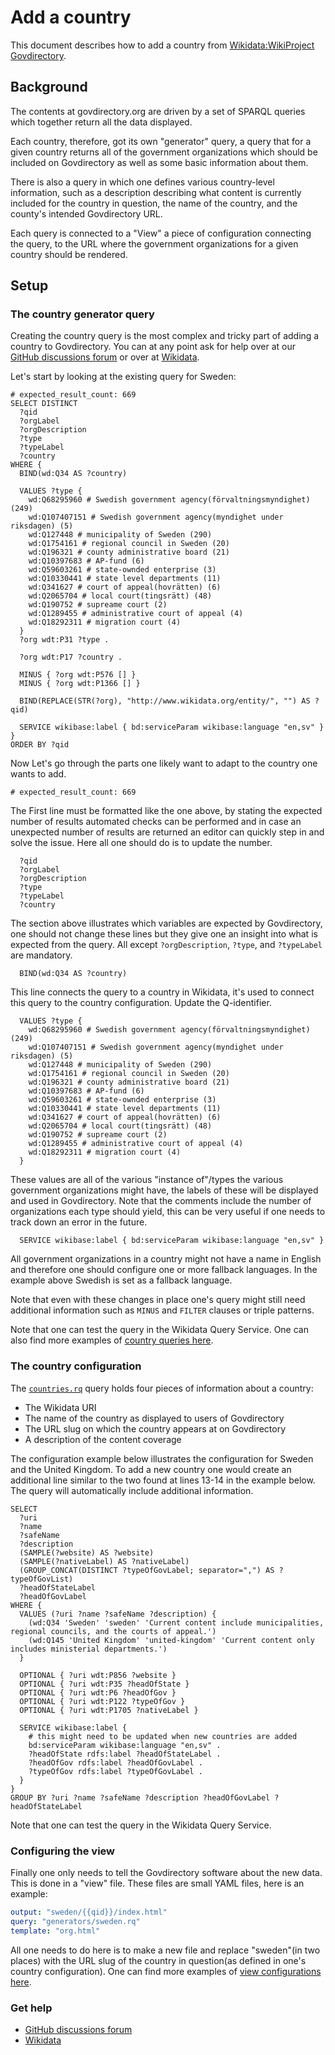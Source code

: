 # Add a country

This document describes how to add a country from [Wikidata:WikiProject Govdirectory](https://www.wikidata.org/wiki/Wikidata:WikiProject_Govdirectory).

## Background

The contents at govdirectory.org are driven by a set of SPARQL queries which together return all the data displayed.

Each country, therefore, got its own "generator" query, a query that for a given country returns all of the government organizations which should be included on Govdirectory as well as some basic information about them.

There is also a query in which one defines various country-level information, such as a description describing what content is currently included for the country in question, the name of the country, and the county's intended Govdirectory URL.

Each query is connected to a "View" a piece of configuration connecting the query, to the URL where the government organizations for a given country should be rendered.

## Setup

### The country generator query

Creating the country query is the most complex and tricky part of adding a country to Govdirectory. You can at any point ask for help over at our [GitHub discussions forum](https://github.com/govdirectory/website/discussions) or over at [Wikidata](https://www.wikidata.org/wiki/Wikidata_talk:WikiProject_Govdirectory).

Let's start by looking at the existing query for Sweden:

```sparql
# expected_result_count: 669
SELECT DISTINCT
  ?qid
  ?orgLabel
  ?orgDescription
  ?type
  ?typeLabel
  ?country
WHERE {
  BIND(wd:Q34 AS ?country)

  VALUES ?type {
    wd:Q68295960 # Swedish government agency(förvaltningsmyndighet) (249)
    wd:Q107407151 # Swedish government agency(myndighet under riksdagen) (5)
    wd:Q127448 # municipality of Sweden (290)
    wd:Q1754161 # regional council in Sweden (20)
    wd:Q196321 # county administrative board (21)
    wd:Q10397683 # AP-fund (6)
    wd:Q59603261 # state-ownded enterprise (3)
    wd:Q10330441 # state level departments (11)
    wd:Q341627 # court of appeal(hovrätten) (6)
    wd:Q2065704 # local court(tingsrätt) (48)
    wd:Q190752 # supreame court (2)
    wd:Q1289455 # administrative court of appeal (4)
    wd:Q18292311 # migration court (4)
  }
  ?org wdt:P31 ?type .

  ?org wdt:P17 ?country .

  MINUS { ?org wdt:P576 [] }
  MINUS { ?org wdt:P1366 [] }

  BIND(REPLACE(STR(?org), "http://www.wikidata.org/entity/", "") AS ?qid)

  SERVICE wikibase:label { bd:serviceParam wikibase:language "en,sv" }
}
ORDER BY ?qid
```

Now Let's go through the parts one likely want to adapt to the country one wants to add.

```sparql
# expected_result_count: 669
```

The First line must be formatted like the one above, by stating the expected number of results automated checks can be performed and in case an unexpected number of results are returned an editor can quickly step in and solve the issue. Here all one should do is to update the number.

```sparql
  ?qid
  ?orgLabel
  ?orgDescription
  ?type
  ?typeLabel
  ?country
```

The section above illustrates which variables are expected by Govdirectory, one should not change these lines but they give one an insight into what is expected from the query. All except `?orgDescription`, `?type`, and `?typeLabel` are mandatory.

```sparql
  BIND(wd:Q34 AS ?country)
```

This line connects the query to a country in Wikidata, it's used to connect this query to the country configuration. Update the Q-identifier.

```sparql
  VALUES ?type {
    wd:Q68295960 # Swedish government agency(förvaltningsmyndighet) (249)
    wd:Q107407151 # Swedish government agency(myndighet under riksdagen) (5)
    wd:Q127448 # municipality of Sweden (290)
    wd:Q1754161 # regional council in Sweden (20)
    wd:Q196321 # county administrative board (21)
    wd:Q10397683 # AP-fund (6)
    wd:Q59603261 # state-ownded enterprise (3)
    wd:Q10330441 # state level departments (11)
    wd:Q341627 # court of appeal(hovrätten) (6)
    wd:Q2065704 # local court(tingsrätt) (48)
    wd:Q190752 # supreame court (2)
    wd:Q1289455 # administrative court of appeal (4)
    wd:Q18292311 # migration court (4)
  }
```

These values are all of the various "instance of"/types the various government organizations might have, the labels of these will be displayed and used in Govdirectory. Note that the comments include the number of organizations each type should yield, this can be very useful if one needs to track down an error in the future.


```sparql
  SERVICE wikibase:label { bd:serviceParam wikibase:language "en,sv" }
```

All government organizations in a country might not have a name in English and therefore one should configure one or more fallback languages. In the example above Swedish is set as a fallback language.

Note that even with these changes in place one's query might still need additional information such as `MINUS` and `FILTER` clauses or triple patterns.

Note that one can test the query in the Wikidata Query Service. One can also find more examples of [country queries here](https://github.com/govdirectory/website/tree/main/queries).

### The country configuration

The [`countries.rq`](https://github.com/govdirectory/website/blob/main/queries/countries.rq) query holds four pieces of information about a country:

 - The Wikidata URI
 - The name of the country as displayed to users of Govdirectory
 - The URL slug on which the country appears at on Govdirectory
 - A description of the content coverage

The configuration example below illustrates the configuration for Sweden and the United Kingdom. To add a new country one would create an additional line similar to the two found at lines 13-14 in the example below. The query will automatically include additional information.

```sparql
SELECT
  ?uri
  ?name
  ?safeName
  ?description
  (SAMPLE(?website) AS ?website)
  (SAMPLE(?nativeLabel) AS ?nativeLabel)
  (GROUP_CONCAT(DISTINCT ?typeOfGovLabel; separator=",") AS ?typeOfGovList)
  ?headOfStateLabel
  ?headOfGovLabel
WHERE {
  VALUES (?uri ?name ?safeName ?description) {
    (wd:Q34 'Sweden' 'sweden' 'Current content include municipalities, regional councils, and the courts of appeal.')
    (wd:Q145 'United Kingdom' 'united-kingdom' 'Current content only includes ministerial departments.')
  }
  
  OPTIONAL { ?uri wdt:P856 ?website }
  OPTIONAL { ?uri wdt:P35 ?headOfState }
  OPTIONAL { ?uri wdt:P6 ?headOfGov }
  OPTIONAL { ?uri wdt:P122 ?typeOfGov }
  OPTIONAL { ?uri wdt:P1705 ?nativeLabel }
  
  SERVICE wikibase:label {
    # this might need to be updated when new countries are added
    bd:serviceParam wikibase:language "en,sv" .
    ?headOfState rdfs:label ?headOfStateLabel .
    ?headOfGov rdfs:label ?headOfGovLabel .
    ?typeOfGov rdfs:label ?typeOfGovLabel .
  }
}
GROUP BY ?uri ?name ?safeName ?description ?headOfGovLabel ?headOfStateLabel

```

Note that one can test the query in the Wikidata Query Service.

### Configuring the view

Finally one only needs to tell the Govdirectory software about the new data. This is done in a "view" file. These files are small YAML files, here is an example:

```yaml
output: "sweden/{{qid}}/index.html"
query: "generators/sweden.rq"
template: "org.html"
```

All one needs to do here is to make a new file and replace "sweden"(in two places) with the URL slug of the country in question(as defined in one's country configuration). One can find more examples of [view configurations here](https://github.com/govdirectory/website/tree/main/views/org).

### Get help

 - [GitHub discussions forum](https://github.com/govdirectory/website/discussions)
 - [Wikidata](https://www.wikidata.org/wiki/Wikidata_talk:WikiProject_Govdirectory)
